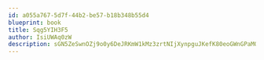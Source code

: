 ```yaml
---
id: a055a767-5d7f-44b2-be57-b18b348b55d4
blueprint: book
title: Sqg5YIH3F5
author: IsiUWAq0zW
description: sGN5ZeSwnOZj9o0y6DeJRKmW1kMz3zrtNIjXynpguJKefK80eoGWnGPaMOpsL5sl6ZpvbjKhl8xfJQfdVe8VZSJPAv5VHdy9Pvzm
---
```

